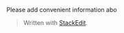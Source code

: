 

 Please add convenient information abo

> Written with [StackEdit](https://stackedit.io/).
<!--stackedit_data:
eyJoaXN0b3J5IjpbMzMwNTg1MTI0LDczMDk5ODExNl19
-->